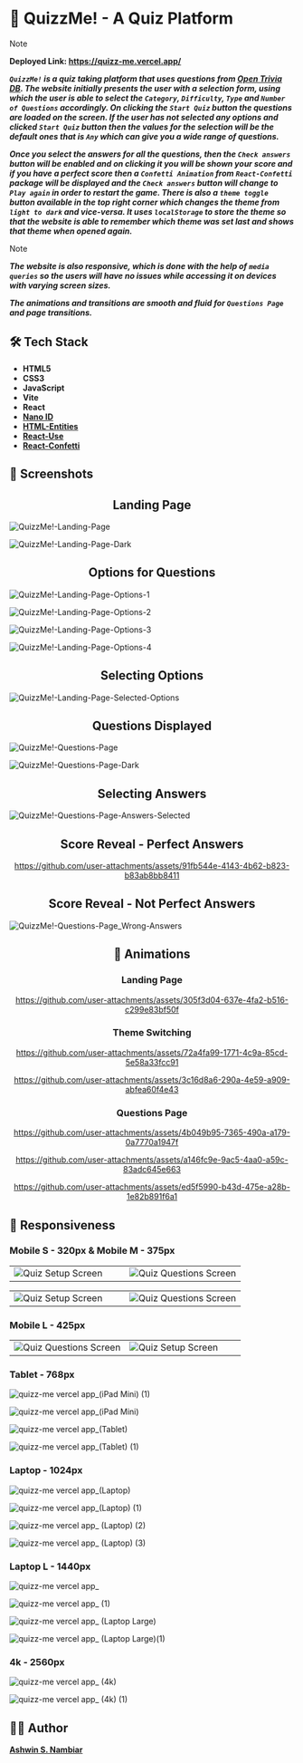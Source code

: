 # 💬 QuizzMe! - A Quiz Platform

> [!NOTE]
> **Deployed Link: https://quizz-me.vercel.app/**

***`QuizzMe!` is a quiz taking platform that uses questions from [Open Trivia DB](https://opentdb.com/api_config.php). The website initially presents the user with a selection form, using which the user is able to select the `Category`, `Difficulty`, `Type` and `Number of Questions` accordingly. On clicking the `Start Quiz` button the questions are loaded on the screen. If the user has not selected any options and clicked `Start Quiz` button then the values for the selection will be the default ones that is `Any` which can give you a wide range of questions.***

***Once you select the answers for all the questions, then the `Check answers` button will be enabled and on clicking it you will be shown your score and if you have a perfect score then a `Confetti Animation` from `React-Confetti` package will be displayed and the `Check answers` button will change to `Play again` in order to restart the game. There is also a `theme toggle` button available in the top right corner which changes the theme from `light to dark` and vice-versa. It uses `localStorage` to store the theme so that the website is able to remember which theme was set last and shows that theme when opened again.*** 

> [!NOTE]
> ***The website is also responsive, which is done with the help of `media queries` so the users will have no issues while accessing it on devices with varying screen sizes.***
> 
> ***The animations and transitions are smooth and fluid for `Questions Page` and page transitions.***

## 🛠️ Tech Stack
- **HTML5**
- **CSS3**
- **JavaScript**
- **Vite**
- **React**
- **[Nano ID](https://www.npmjs.com/package/nanoid)**
- **[HTML-Entities](https://www.npmjs.com/package/html-entities)**
- **[React-Use](https://www.npmjs.com/package/react-use)**
- **[React-Confetti](https://www.npmjs.com/package/react-confetti)**

## 📸 Screenshots
<div align="center">
  <h2>Landing Page</h2>
</div>

![QuizzMe!-Landing-Page](https://github.com/user-attachments/assets/46b8d8c9-8b40-4c20-9668-057ec5d7abc9)

![QuizzMe!-Landing-Page-Dark](https://github.com/user-attachments/assets/2e0fa692-1295-4915-84f2-45b47228e29e)
<div align="center">
  <h2>Options for Questions</h2>
</div>

![QuizzMe!-Landing-Page-Options-1](https://github.com/user-attachments/assets/a0056cd4-0a90-43c6-850d-eeaed031eb5b)

![QuizzMe!-Landing-Page-Options-2](https://github.com/user-attachments/assets/09208ccd-8749-4c3f-b653-ba9b0f5e9790)

![QuizzMe!-Landing-Page-Options-3](https://github.com/user-attachments/assets/33992cda-229e-4b52-b683-e0b822331422)

![QuizzMe!-Landing-Page-Options-4](https://github.com/user-attachments/assets/0c7c7222-38f9-43d4-ac50-ce84aaa735fe)
<div align="center">
  <h2>Selecting Options</h2>
</div>

![QuizzMe!-Landing-Page-Selected-Options](https://github.com/user-attachments/assets/306bdc53-4702-4e8d-be7f-a3d95cb48802)
<div align="center">
  <h2>Questions Displayed</h2>
</div>

![QuizzMe!-Questions-Page](https://github.com/user-attachments/assets/7d5bf1b9-809a-4d6d-81ac-8d0bff18f728)

![QuizzMe!-Questions-Page-Dark](https://github.com/user-attachments/assets/9f7f7783-bd27-488c-ae79-026a2e4e4032)
<div align="center">
  <h2>Selecting Answers</h2>
</div>

![QuizzMe!-Questions-Page-Answers-Selected](https://github.com/user-attachments/assets/fd76e81b-88fb-4f55-98ff-0e212ff6d5fd)
<div align="center">
  <h2>Score Reveal - Perfect Answers</h2>
  
  https://github.com/user-attachments/assets/91fb544e-4143-4b62-b823-b83ab8bb8411
</div>

<div align="center">
  <h2>Score Reveal - Not Perfect Answers</h2>
</div>

![QuizzMe!-Questions-Page_Wrong-Answers](https://github.com/user-attachments/assets/3d4080bc-e72e-4bed-b7d9-bdaffacdc20e)
<div align="center">
  <h2>💫 Animations</h2>
  <h3>Landing Page</h3>
  
  https://github.com/user-attachments/assets/305f3d04-637e-4fa2-b516-c299e83bf50f
  <h3>Theme Switching</h3>

  https://github.com/user-attachments/assets/72a4fa99-1771-4c9a-85cd-5e58a33fcc91
  
  https://github.com/user-attachments/assets/3c16d8a6-290a-4e59-a909-abfea60f4e43
  <h3>Questions Page</h3>

  https://github.com/user-attachments/assets/4b049b95-7365-490a-a179-0a7770a1947f

  https://github.com/user-attachments/assets/a146fc9e-9ac5-4aa0-a59c-83adc645e663

  https://github.com/user-attachments/assets/ed5f5990-b43d-475e-a28b-1e82b891f6a1
</div>

## 📱 Responsiveness
<h3>Mobile S - 320px & Mobile M - 375px</h3>

<table>
<tr>
<td width="50%">
  <img src="https://github.com/user-attachments/assets/15a0dd40-f0de-4fdb-839b-6c0d1a0ea2ee" alt="Quiz Setup Screen"/>
</td>
<td width="50%">
  <img src="https://github.com/user-attachments/assets/32c72a61-9770-4e64-836e-fcb5dfb126c0" alt="Quiz Questions Screen"/>
</td>
</tr>
</table>

<table>
<tr>
<td width="50%">
  <img src="https://github.com/user-attachments/assets/ba6e6945-4cda-44db-9ffb-2d21e20bacbb" alt="Quiz Setup Screen" />
</td>
<td width="50%">
  <img src="https://github.com/user-attachments/assets/c5bb1416-c487-4272-b24a-b4a319f90c16" alt="Quiz Questions Screen" />
</td>
</tr>
</table>

<h3>Mobile L - 425px</h3>

<table>
<tr>
<td width="50%">
  <img src="https://github.com/user-attachments/assets/651a50f2-b511-4988-8767-6aada3c58dbb" alt="Quiz Questions Screen" />
</td>
<td width="50%">
  <img src="https://github.com/user-attachments/assets/a13e2b8f-3c1d-4f9e-a570-f2e4e6588757" alt="Quiz Setup Screen" />
</td>
</tr>
</table>

<h3>Tablet - 768px</h3>

![quizz-me vercel app_(iPad Mini) (1)](https://github.com/user-attachments/assets/1722e06f-9da3-4f4f-aef3-12d53ca381d5)

![quizz-me vercel app_(iPad Mini)](https://github.com/user-attachments/assets/21f20961-1b09-462c-814d-790839a8cadf)

![quizz-me vercel app_(Tablet)](https://github.com/user-attachments/assets/6789267e-2548-4b93-b744-eb91292f1fec)

![quizz-me vercel app_(Tablet) (1)](https://github.com/user-attachments/assets/543daf52-d62d-4b5a-8fe9-08895c9bc266)
<h3>Laptop - 1024px</h3>

![quizz-me vercel app_(Laptop)](https://github.com/user-attachments/assets/93965029-f9e5-4272-9816-7f61d9196801)

![quizz-me vercel app_(Laptop) (1)](https://github.com/user-attachments/assets/854e7293-1860-4edc-9f78-948c72f744d0)

![quizz-me vercel app_ (Laptop) (2)](https://github.com/user-attachments/assets/a02de169-85c0-451b-bfbd-ffd15fddfce5)

![quizz-me vercel app_ (Laptop) (3)](https://github.com/user-attachments/assets/4b162ccb-12fb-4754-b4a2-9c1308356c74)
<h3>Laptop L - 1440px</h3>

![quizz-me vercel app_](https://github.com/user-attachments/assets/f6297572-4308-47db-9360-f3aa8190c0b4)

![quizz-me vercel app_ (1)](https://github.com/user-attachments/assets/dbd3073e-9b58-4cb7-bb42-c46a20c8f92a)

![quizz-me vercel app_ (Laptop Large)](https://github.com/user-attachments/assets/3b5d649c-9b9b-4b2b-9b5e-88f59901ee6f)

![quizz-me vercel app_ (Laptop Large)(1)](https://github.com/user-attachments/assets/ecc51a7f-ba9b-4759-9cee-98774901010f)
<h3>4k - 2560px</h3>

![quizz-me vercel app_ (4k)](https://github.com/user-attachments/assets/4c8c6c06-3bf3-4882-812a-10ff1b5c0645)

![quizz-me vercel app_ (4k) (1)](https://github.com/user-attachments/assets/2a73f0c8-c46b-426b-b86c-c8d6eba94b01)


## 👷‍♂️ Author
**[Ashwin S. Nambiar](https://ashwin-s-nambiar.is-a.dev/)**

